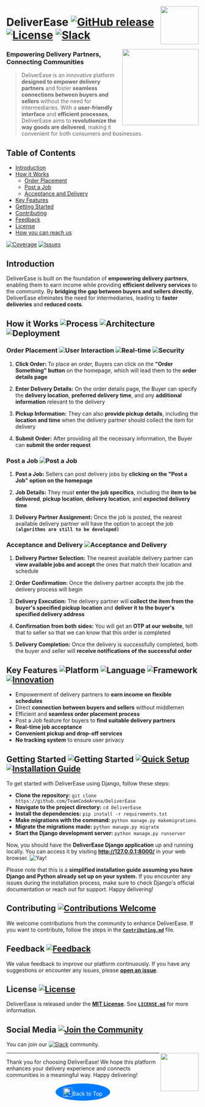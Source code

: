 <!-- Documentation start -->
<!-- Logo start -->
<img align="right" width="100" src="https://gcdnb.pbrd.co/images/nlDr0mgn0Nkp.png"></a>
<!-- Logo end -->
<a id="top"></a>
# DeliverEase [![GitHub release](https://img.shields.io/github/release/TeamCodeArena/DeliverEase.svg?style=flat-square)](https://github.com/TeamCodeArena/DeliverEase/releases)  [![License](https://img.shields.io/github/license/TeamCodeArena/DeliverEase.svg?style=flat-square)](https://opensource.org/licenses/MIT)  [![Slack](https://img.shields.io/badge/Slack-4A154B?style=flat&logo=slack&logoColor=white)](https://join.slack.com/t/deliverease-group/shared_invite/zt-20af47vjo-msHq~8~PRsmi3x5~rMzs7g)
<img align="right" width="200" src="https://gcdnb.pbrd.co/images/UkjcafJdZxhy.png"></a>

### Empowering Delivery Partners, Connecting Communities
>DeliverEase is an innovative platform **designed to empower delivery partners** and foster **seamless connections between buyers and sellers** without the need for intermediaries. With a **user-friendly interface** and **efficient processes**, DeliverEase aims to **revolutionize the way goods are delivered**, making it convenient for both consumers and businesses.

## Table of Contents
- [Introduction](#introduction)
- [How it Works](#how-it-works)
  - [Order Placement](#order-placement)
  - [Post a Job](#post-a-job)
  - [Acceptance and Delivery](#acceptance-and-delivery)
- [Key Features](#key-features)
- [Getting Started](#getting-started)
- [Contributing](#contributing)
- [Feedback](#feedback)
- [License](#license)
- [How you can reach us](#social-media)

[![Coverage](https://img.shields.io/codecov/c/github/TeamCodeArena/DeliverEase.svg?style=flat-square)](https://codecov.io/gh/TeamCodeArena/DeliverEase)  [![Issues](https://img.shields.io/github/issues/TeamCodeArena/DeliverEase.svg?style=flat-square)](https://github.com/TeamCodeArena/DeliverEase/issues)

## Introduction
DeliverEase is built on the foundation of **empowering delivery partners**, enabling them to earn income while providing **efficient delivery services** to the community. By **bridging the gap between buyers and sellers directly**, DeliverEase eliminates the need for intermediaries, leading to **faster deliveries** and **reduced costs**.

## How it Works ![Process](https://img.shields.io/badge/Process-Simplified-green?style=flat-square) ![Architecture](https://img.shields.io/badge/Architecture-MVC-lightgrey?style=flat-square) ![Deployment](https://img.shields.io/badge/Deployment-Heroku-purple?style=flat-square)

### Order Placement ![User Interaction](https://img.shields.io/badge/User%20Interaction-Smooth-blue?style=flat-square) ![Real-time](https://img.shields.io/badge/Real--time-Enabled-brightgreen?style=flat-square) ![Security](https://img.shields.io/badge/Security-SSL-yellow?style=flat-square)
1. **Click Order:** To place an order, Buyers can click on the **"Order Something" button** on the homepage, which will lead them to the **order details page**

2. **Enter Delivery Details:** On the order details page, the Buyer can specify the **delivery location**, **preferred delivery time**, and any **additional information** relevant to the delivery

3. **Pickup Information:** They can also **provide pickup details**, including the **location and time** when the delivery partner should collect the item for delivery

4. **Submit Order:** After providing all the necessary information, the Buyer can **submit the order request**

### Post a Job ![Post a Job](https://img.shields.io/badge/Post%20a%20Job-Enabled-blue?style=flat-square)
1. **Post a Job:** Sellers can post delivery jobs by **clicking on the "Post a Job" option on the homepage**

2. **Job Details:** They must **enter the job specifics**, including the **item to be delivered**, **pickup location**, **delivery location**, and **expected delivery time**

3. **Delivery Partner Assignment:** Once the job is posted, the nearest available delivery partner will have the option to accept the job **`(algorithms are still to be developed)`**

### Acceptance and Delivery ![Acceptance and Delivery](https://img.shields.io/badge/Acceptance%20and%20Delivery-Active-green?style=flat-square)
1. **Delivery Partner Selection:** The nearest available delivery partner can **view available jobs and accept** the ones that match their location and schedule

2. **Order Confirmation:** Once the delivery partner accepts the job the delivery process will begin

3. **Delivery Execution:** The delivery partner will **collect the item from the buyer's specified pickup location** and **deliver it to the buyer's specified delivery address**

4. **Confirmation from both sides:** You will get an **OTP at our website**, tell that to seller so that we can know that this order is completed

5. **Delivery Completion:** Once the delivery is successfully completed, both the buyer and seller will **receive notifications of the successful order**

## Key Features ![Platform](https://img.shields.io/badge/Platform-Web-brightgreen?style=flat-square) ![Language](https://img.shields.io/badge/Language-Python%2C%20HTML%2C%20CSS%2C%20Shell%2C%20JavaScript-blue?style=flat-square) ![Framework](https://img.shields.io/badge/Framework-Django-orange?style=flat-square) [![Innovation](https://img.shields.io/badge/Innovation-%F0%9F%9A%80-yellow?style=flat-square)](#key-features)
- Empowerment of delivery partners to **earn income on flexible schedules** 
- Direct **connection between buyers and sellers** without middlemen 
- Efficient and **seamless order placement process** 
- Post a Job feature for buyers to **find suitable delivery partners**
- **Real-time job acceptance** 
- **Convenient pickup and drop-off services**
- **No tracking system** to ensure user privacy 

## Getting Started ![Getting Started](https://img.shields.io/badge/Getting%20Started-Ready-blueviolet?style=flat-square) [![Quick Setup](https://img.shields.io/badge/Quick%20Setup-6%20Steps-success?style=flat-square)](#quick-setup) [![Installation Guide](https://img.shields.io/badge/Installation%20Guide-Easy-brightgreen?style=flat-square)](#installation-guide)
To get started with DeliverEase using Django, follow these steps:
- **Clone the repository:** `git clone https://github.com/TeamCodeArena/DeliverEase`
- **Navigate to the project directory:** `cd DeliverEase`
- **Install the dependencies:** `pip install -r requirements.txt`
- **Make migrations with the command:** `python manage.py makemigrations`
- **Migrate the migrations made:** `python manage.py migrate`
- **Start the Django development server:** `python manage.py runserver`

Now, you should have the **DeliverEase Django application** up and running locally. You can access it by visiting **http://127.0.0.1:8000/** in your web browser. ![Yay!](https://img.shields.io/badge/Yay!-%F0%9F%8E%89%F0%9F%98%81-green?style=flat-square)

Please note that this is a **simplified installation guide** **assuming you have Django and Python already set up on your system.** If you encounter any issues during the installation process, make sure to check Django's official documentation or reach out for support. Happy delivering!

## Contributing [![Contributions Welcome](https://img.shields.io/badge/Contributions%20Welcome-%F0%9F%91%8D-green?style=flat-square)](#contributing)
<!-- TODO: Link Contribiute.md -->
We welcome contributions from the community to enhance DeliverEase. If you want to contribute, follow the steps in the [**`Contributing.md`**](Contributing.md) file.

## Feedback [![Feedback](https://img.shields.io/badge/Feedback-%F0%9F%92%AD-blue?style=flat-square)](#feedback)
We value feedback to improve our platform continuously. If you have any suggestions or encounter any issues, please [**open an issue**](https://github.com/TeamCodeArena/DeliverEase/issues).

## License [![License](https://img.shields.io/github/license/TeamCodeArena/DeliverEase.svg?style=flat-square)](https://opensource.org/licenses/MIT)
<!-- TODO: Link LICENSE.md -->
DeliverEase is released under the [**MIT License**](https://opensource.org/licenses/MIT). 
See [**`LICENSE.md`**](LICENSE) for more information.


## Social Media [![Join the Community](https://img.shields.io/badge/Join%20the%20Community-%F0%9F%92%AC-blueviolet?style=flat-square)](#contributing)
You can join our [![Slack](https://img.shields.io/badge/Slack-4A154B?style=flat&logo=slack&logoColor=white)](https://join.slack.com/t/deliverease-group/shared_invite/zt-20af47vjo-msHq~8~PRsmi3x5~rMzs7g) community.



<img align="right" width="100" src="https://gcdnb.pbrd.co/images/GbLnj1MXCQRu.jpg?o=1"></a>

---

Thank you for choosing DeliverEase! We hope this platform enhances your delivery experience and connects communities in a meaningful way. Happy delivering!

<div style="display: flex; flex-direction: column; align-items: center; text-align: center;">
  <a href="#top" style="text-decoration: none; background-color: #007BFF; color: white; display: inline-flex; align-items: center; justify-content: center; padding: 10px 20px; border-radius: 50%;">
    <img src="https://img.icons8.com/ios/50/FFFFFF/circled-chevron-up.png" alt="Back to Top" style="width: 24px; height: 24px;">
    <span style="margin-top: 8px;">Back to Top</span>
  </a>
</div>
<!-- Documentation end -->

